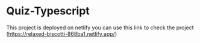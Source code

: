 # Quiz-Typescript

This project is deployed on netlify you can use this link to check the project
(https://relaxed-biscotti-868ba1.netlify.app/)

